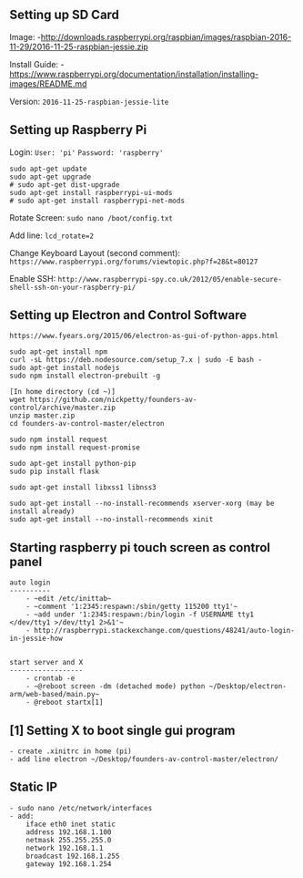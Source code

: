 Setting up SD Card
------------------
Image:
	-http://downloads.raspberrypi.org/raspbian/images/raspbian-2016-11-29/2016-11-25-raspbian-jessie.zip

Install Guide:
	-https://www.raspberrypi.org/documentation/installation/installing-images/README.md

Version: `2016-11-25-raspbian-jessie-lite`


Setting up Raspberry Pi
-----------------------

Login: 
	`User: 'pi'`
	`Password: 'raspberry'`

```
sudo apt-get update
sudo apt-get upgrade
# sudo apt-get dist-upgrade
sudo apt-get install raspberrypi-ui-mods
# sudo apt-get install raspberrypi-net-mods
```

Rotate Screen:
	`sudo nano /boot/config.txt`

Add line:
	`lcd_rotate=2`

Change Keyboard Layout (second comment):
	`https://www.raspberrypi.org/forums/viewtopic.php?f=28&t=80127`

Enable SSH:
	`http://www.raspberrypi-spy.co.uk/2012/05/enable-secure-shell-ssh-on-your-raspberry-pi/`



Setting up Electron and Control Software
----------------------------------------

`https://www.fyears.org/2015/06/electron-as-gui-of-python-apps.html`

```
sudo apt-get install npm
curl -sL https://deb.nodesource.com/setup_7.x | sudo -E bash -
sudo apt-get install nodejs
sudo npm install electron-prebuilt -g

[In home directory (cd ~)]
wget https://github.com/nickpetty/founders-av-control/archive/master.zip
unzip master.zip
cd founders-av-control-master/electron

sudo npm install request
sudo npm install request-promise

sudo apt-get install python-pip
sudo pip install flask

sudo apt-get install libxss1 libnss3

sudo apt-get install --no-install-recommends xserver-xorg (may be install already)
sudo apt-get install --no-install-recommends xinit
```



Starting raspberry pi touch screen as control panel
---------------------------------------------------

	auto login
	----------
		- ~edit /etc/inittab~
		- ~comment '1:2345:respawn:/sbin/getty 115200 tty1'~
		- ~add under '1:2345:respawn:/bin/login -f USERNAME tty1 </dev/tty1 >/dev/tty1 2>&1'~
		- http://raspberrypi.stackexchange.com/questions/48241/auto-login-in-jessie-how


	start server and X
	------------------
		- crontab -e
		- ~@reboot screen -dm (detached mode) python ~/Desktop/electron-arm/web-based/main.py~
		- @reboot startx[1]



[1] Setting X to boot single gui program
----------------------------------------

	- create .xinitrc in home (pi)
	- add line electron ~/Desktop/founders-av-control-master/electron/ 



Static IP
---------

	- sudo nano /etc/network/interfaces
	- add:
		iface eth0 inet static
		address 192.168.1.100
		netmask 255.255.255.0
		network 192.168.1.1
		broadcast 192.168.1.255
		gateway 192.168.1.254
